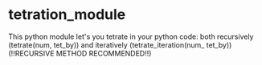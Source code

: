# tetration_module
This python module let's you tetrate in your python code: both recursively (tetrate(num, tet_by)) and iteratively (tetrate_iteration(num_ tet_by)) (!!RECURSIVE METHOD RECOMMENDED!!)
